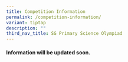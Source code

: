 ```yaml
---
title: Competition Information
permalink: /competition-information/
variant: tiptap
description: ""
third_nav_title: SG Primary Science Olympiad
---
```

<h4>Information will be updated soon. </h4>
<p></p>